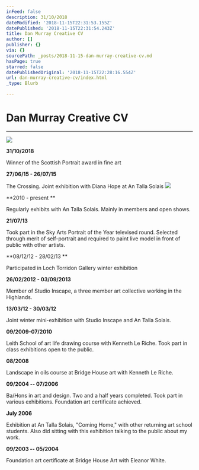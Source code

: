 ```yaml
---
inFeed: false
description: 31/10/2018
dateModified: '2018-11-15T22:31:53.155Z'
datePublished: '2018-11-15T22:31:54.243Z'
title: Dan Murray Creative CV
author: []
publisher: {}
via: {}
sourcePath: _posts/2018-11-15-dan-murray-creative-cv.md
hasPage: true
starred: false
datePublishedOriginal: '2018-11-15T22:28:16.554Z'
url: dan-murray-creative-cv/index.html
_type: Blurb

---
```

# **Dan Murray Creative CV**

---

![](https://the-grid-user-content.s3-us-west-2.amazonaws.com/b4260eab-a0fe-4932-8e52-cfe61537df01.jpg)

**31/10/2018**

Winner of the Scottish Portrait award in fine art

**27/06/15 - 26/07/15**

The Crossing. Joint exhibition with Diana Hope at An Talla Solais
![](https://s3-us-west-2.amazonaws.com/the-grid-img/p/05b9e42459b38fcfc774b4a86c969172ae767bf3.jpg)

**2010 - present **

Regularly exhibits with An Talla Solais. Mainly in members and open shows.

**21/07/13**

Took part in the Sky Arts Portrait of the Year televised round. Selected
through merit of self-portrait and required to paint live model in front of
public with other artists.

**08/12/12 - 28/02/13 **

Participated  in Loch Torridon
Gallery winter exhibition

**26/02/2012 - 03/09/2013**

Member of Studio Inscape, a three member art collective working in the
Highlands.

**13/03/12 - 30/03/12**

Joint winter mini-exhibition with Studio Inscape and An Talla Solais.

**09/2009-07/2010**

Leith School of art life drawing course with Kenneth Le Riche. Took part in
class exhibitions open to the public.

**08/2008**

Landscape in oils course at Bridge House art with Kenneth Le Riche.

**09/2004 -- 07/2006**

Ba/Hons   in art and design. Two and
a half years completed. Took part in various exhibitions. Foundation art
certificate achieved.

**July 2006**

Exhibition at An Talla Solais, "Coming Home," with other returning art
school students. Also did sitting with this exhibition talking to the public
about my work.

**09/2003 -- 05/2004**

Foundation art certificate at Bridge House Art with Eleanor White.